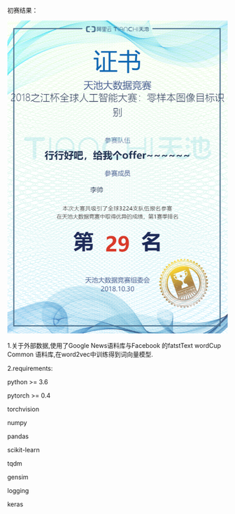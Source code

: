 初赛结果：

![成绩](天池.png)

1.关于外部数据,使用了Google News语料库与Facebook 的fatstText wordCup Common
语料库,在word2vec中训练得到词向量模型.

2.requirements:

python >= 3.6

pytorch >= 0.4

torchvision

numpy

pandas

scikit-learn

tqdm

gensim

logging

keras


